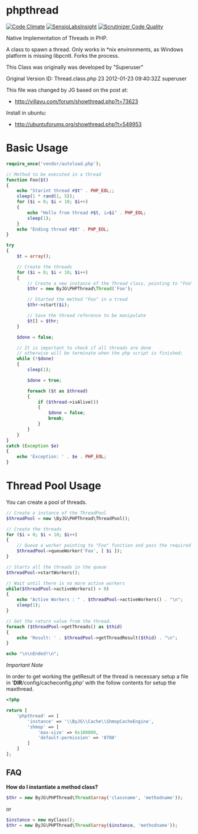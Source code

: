 # phpthread
[![Code Climate](https://codeclimate.com/github/byjg/phpthread/badges/gpa.svg)](https://codeclimate.com/github/byjg/phpthread)
[![SensioLabsInsight](https://insight.sensiolabs.com/projects/842a5377-bbda-44f2-9163-b40dc650dc1f/mini.png)](https://insight.sensiolabs.com/projects/842a5377-bbda-44f2-9163-b40dc650dc1f)
[![Scrutinizer Code Quality](https://scrutinizer-ci.com/g/byjg/phpthread/badges/quality-score.png?b=master)](https://scrutinizer-ci.com/g/byjg/phpthread/?branch=master)

Native Implementation of Threads in PHP.

A class to spawn a thread. Only works in *nix environments, as Windows platform is missing libpcntl. Forks the process.

This Class was originally was developed by "Superuser"

Original Version ID: Thread.class.php 23 2012-01-23 09:40:32Z superuser

This file was changed by JG based on the post at:
 * http://villavu.com/forum/showthread.php?t=73623

Install in ubuntu:
 * http://ubuntuforums.org/showthread.php?t=549953

# Basic Usage

```php
require_once('vendor/autoload.php');

// Method to be executed in a thread
function Foo($t)
{
	echo "Starint thread #$t" . PHP_EOL;;
    sleep(1 * rand(1, 5));
	for ($i = 0; $i < 10; $i++)
	{
		echo "Hello from thread #$t, i=$i" . PHP_EOL;
		sleep(1);
	}
    echo "Ending thread #$t" . PHP_EOL;
}

try
{
    $t = array();

	// Create the threads
    for ($i = 0; $i < 10; $i++)
    {
		// Create a new instance of the Thread class, pointing to "Foo" function
        $thr = new ByJG\PHPThread\Thread('Foo');

		// Started the method "Foo" in a tread
        $thr->start($i);

		// Save the thread reference to be manipulate
        $t[] = $thr;
    }

    $done = false;

	// It is important to check if all threads are done
	// otherwise will be terminate when the php script is finished;
    while (!$done)
    {
        sleep(1);

        $done = true;

        foreach ($t as $thread)
        {
            if ($thread->isAlive())
            {
                $done = false;
                break;
            }
        }
    }
}
catch (Exception $e)
{
    echo 'Exception: ' . $e . PHP_EOL;
}
```

# Thread Pool Usage

You can create a pool of threads.

```php
// Create a instance of the ThreadPool
$threadPool = new \ByJG\PHPThread\ThreadPool();

// Create the threads
for ($i = 0; $i < 10; $i++)
{
	// Queue a worker pointing to "Foo" function and pass the required parameters
	$threadPool->queueWorker('Foo', [ $i ]);
}

// Starts all the threads in the queue
$threadPool->startWorkers();

// Wait until there is no more active workers
while($threadPool->activeWorkers() > 0)
{
	echo "Active Workers : " . $threadPool->activeWorkers() . "\n";
	sleep(1);
}

// Get the return value from the thread.
foreach ($threadPool->getThreads() as $thid)
{
	echo 'Result: ' . $threadPool->getThreadResult($thid) . "\n";
}

echo "\n\nEnded!\n";
```

*Important Note*

In order to get working the getResult of the thread is necessary setup a file in '__DIR__/config/cacheconfig.php' with 
the follow contents for setup the maxthread.

```php
<?php

return [
    'phpthread' => [
        'instance' => '\\ByJG\\Cache\\ShmopCacheEngine',
        'shmop' => [
            'max-size' => 0x100000,
            'default-permission' => '0700'
        ]
    ]
];
```


## FAQ

**How do I instantiate a method class?**

```php
$thr = new ByJG\PHPThread\Thread(array('classname', 'methodname'));
```

or

```php
$instance = new myClass();
$thr = new ByJG\PHPThread\Thread(array($instance, 'methodname'));
```

